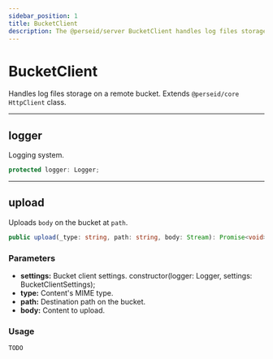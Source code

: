 ```yaml
---
sidebar_position: 1
title: BucketClient
description: The @perseid/server BucketClient handles log files storage on a remote bucket.
---
```


# BucketClient

Handles log files storage on a remote bucket.
Extends `@perseid/core` `HttpClient` class.

---

## logger

Logging system.

```typescript
protected logger: Logger;
```

---

## upload

Uploads `body` on the bucket at `path`.

```typescript
public upload(_type: string, path: string, body: Stream): Promise<void>;
```

### Parameters

- **settings:** Bucket client settings.
constructor(logger: Logger, settings: BucketClientSettings);
- **type:** Content's MIME type.
- **path:** Destination path on the bucket.
- **body:** Content to upload.

### Usage

```typescript
TODO
```
